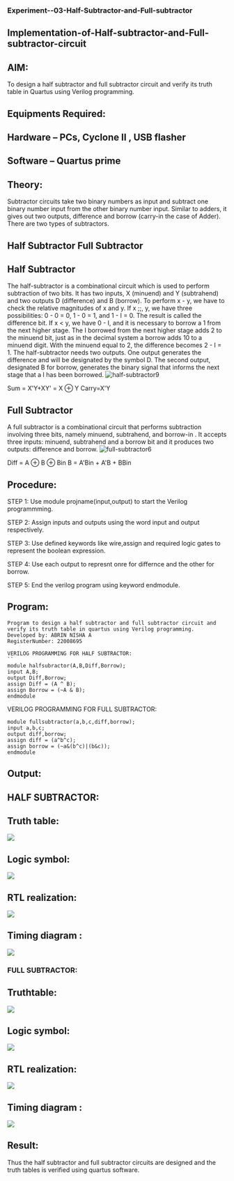
### Experiment--03-Half-Subtractor-and-Full-subtractor

## Implementation-of-Half-subtractor-and-Full-subtractor-circuit

## AIM:
To design a half subtractor and full subtractor circuit and verify its truth table in Quartus using Verilog programming.

## Equipments Required:

## Hardware – PCs, Cyclone II , USB flasher

## Software – Quartus prime

## Theory:
Subtractor circuits take two binary numbers as input and subtract one binary number input from the other binary number input. Similar to adders, it gives out two outputs, difference and borrow (carry-in the case of Adder). There are two types of subtractors.

## Half Subtractor Full Subtractor

## Half Subtractor

The half-subtractor is a combinational circuit which is used to perform subtraction of two bits. It has two inputs, X (minuend) and Y (subtrahend) and two outputs D (difference) and B (borrow). To perform x - y, we have to check the relative magnitudes of x and y. If x ;;, y, we have three possibilities: 0 - 0 = 0, 1 - 0 = 1, and 1 - I = 0. The result is called the difference bit. If x < y, we have 0 - I, and it is necessary to borrow a 1 from the next higher stage. The I borrowed from the next higher stage adds 2 to the minuend bit, just as in the decimal system a borrow adds 10 to a minuend digit. With the minuend equal to 2, the difference becomes 2 - I = 1. The half-subtractor needs two outputs. One output generates the difference and will be designated by the symbol D. The second output, designated B for borrow, generates the binary signal that informs the next stage that a I has been borrowed.
![half-subtractor9](https://user-images.githubusercontent.com/36288975/166112538-58c3bc7c-ee5d-4e6a-ac8d-8e8328efe27a.png)


Sum = X'Y+XY' = X ⊕ Y
Carry=X'Y

## Full Subtractor

A full subtractor is a combinational circuit that performs subtraction involving three bits, namely minuend, subtrahend, and borrow-in . It accepts three inputs: minuend, subtrahend and a borrow bit and it produces two outputs: difference and borrow. 
![full-subtractor6](https://user-images.githubusercontent.com/36288975/166112541-24c68359-3de8-4674-ae22-8272ffc385ed.png)


Diff = A ⊕ B ⊕ Bin B = A'Bin + A'B + BBin

## Procedure:

STEP 1:
Use module projname(input,output) to start the Verilog programmming.

STEP 2:
Assign inputs and outputs using the word input and output respectively.

STEP 3:
Use defined keywords like wire,assign and required logic gates to represent the boolean expression.

STEP 4:
Use each output to represnt onre for differnce and the other for borrow.

STEP 5:
End the verilog program using keyword endmodule.

## Program:
```
Program to design a half subtractor and full subtractor circuit and verify its truth table in quartus using Verilog programming.
Developed by: ABRIN NISHA A
RegisterNumber: 22008695

VERILOG PROGRAMMING FOR HALF SUBTRACTOR:
``
module halfsubractor(A,B,Diff,Borrow);
input A,B;
output Diff,Borrow;
assign Diff = (A ^ B);
assign Borrow = (~A & B);
endmodule
```
VERILOG PROGRAMMING FOR FULL SUBTRACTOR:
```
module fullsubtractor(a,b,c,diff,borrow);
input a,b,c;
output diff,borrow;
assign diff = (a^b^c);
assign borrow = (~a&(b^c)|(b&c));
endmodule
```

## Output:

## HALF SUBTRACTOR:

## Truth table:
![](HS%20TT.png)

## Logic symbol:
![](HS%20LD.png)

## RTL realization:
![](HS%20TT.png)

## Timing diagram :
![](HS%20%20TD.png)

### FULL SUBTRACTOR:

## Truthtable:
![](ft.png)

## Logic symbol:
![](fl.png)

## RTL realization:
![](frtl.png)

## Timing diagram :
![](/fti.png)

## Result:
Thus the half subtractor and full subtractor circuits are designed and the truth tables is verified using quartus software.